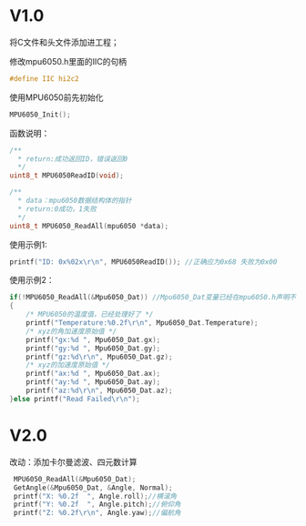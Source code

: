 # V1.0

将C文件和头文件添加进工程；

修改mpu6050.h里面的IIC的句柄

```c
#define IIC hi2c2
```

使用MPU6050前先初始化

```c
MPU6050_Init();
```

函数说明：

```c
/**
  * return:成功返回ID，错误返回0
  */
uint8_t MPU6050ReadID(void);

/**
  * data：mpu6050数据结构体的指针
  * return:0成功，1失败
  */
uint8_t MPU6050_ReadAll(mpu6050 *data);
```

使用示例1:

```c
printf("ID: 0x%02x\r\n", MPU6050ReadID()); //正确应为0x68 失败为0x00
```

使用示例2：

```c
if(!MPU6050_ReadAll(&Mpu6050_Dat)) //Mpu6050_Dat变量已经在mpu6050.h声明不需要再定义
{
    /* MPU6050的温度值，已经处理好了 */
    printf("Temperature:%0.2f\r\n", Mpu6050_Dat.Temperature);
    /* xyz的角加速度原始值 */
    printf("gx:%d ", Mpu6050_Dat.gx);
    printf("gy:%d ", Mpu6050_Dat.gy);
    printf("gz:%d\r\n", Mpu6050_Dat.gz);
    /* xyz的加速度原始值 */
    printf("ax:%d ", Mpu6050_Dat.ax);
    printf("ay:%d ", Mpu6050_Dat.ay);
    printf("az:%d\r\n", Mpu6050_Dat.az);
}else printf("Read Failed\r\n");
```

# V2.0

改动：添加卡尔曼滤波、四元数计算

```c
 MPU6050_ReadAll(&Mpu6050_Dat);
 GetAngle(&Mpu6050_Dat, &Angle, Normal);
 printf("X: %0.2f  ", Angle.roll);//横滚角
 printf("Y: %0.2f  ", Angle.pitch);//俯仰角
 printf("Z: %0.2f\r\n", Angle.yaw);//偏航角
```

